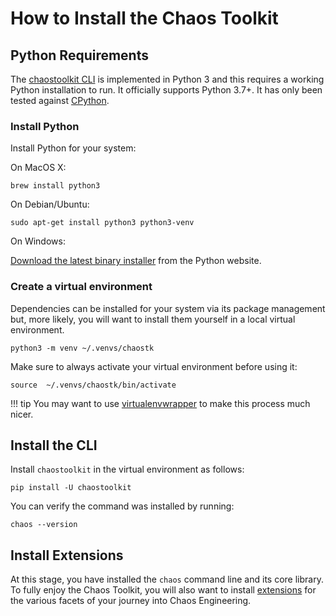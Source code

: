 # How to Install the Chaos Toolkit

<div style="margin: 0 auto; text-align: center;"><script src="https://asciinema.org/a/DoiUo45zZLvISEvnlfeh2Gjlb.js" id="asciicast-DoiUo45zZLvISEvnlfeh2Gjlb" async></script></div>

## Python Requirements

The [chaostoolkit CLI][cli] is implemented in Python 3 and this requires a
working Python installation to run. It officially supports Python 3.7+. It has
only been tested against [CPython][python].

[cli]: https://github.com/chaostoolkit/chaostoolkit
[python]: https://www.python.org/

### Install Python

Install Python for your system:

On MacOS X:

```
brew install python3
```

On Debian/Ubuntu:

```
sudo apt-get install python3 python3-venv
```

On Windows:

[Download the latest binary installer][pywin] from the Python website.

[pywin]: https://www.python.org/downloads/windows/

### Create a virtual environment

Dependencies can be installed for your system via its package management but,
more likely, you will want to install them yourself in a local virtual
environment.

```
python3 -m venv ~/.venvs/chaostk
```

Make sure to always activate your virtual environment before using it:

```
source  ~/.venvs/chaostk/bin/activate
```

!!! tip
    You may want to use [virtualenvwrapper][] to make this process much nicer.

[virtualenvwrapper]: https://virtualenvwrapper.readthedocs.io/en/latest/

## Install the CLI

Install `chaostoolkit` in the virtual environment as follows:

```
pip install -U chaostoolkit
```

You can verify the command was installed by running:

```
chaos --version
```

## Install Extensions

At this stage, you have installed the `chaos` command line and its core
library. To fully enjoy the Chaos Toolkit, you will also want to install
[extensions][ext] for the various facets of your journey into Chaos Engineering.

[ext]: https://github.com/search?utf8=%E2%9C%93&q=topic%3Achaostoolkit-extension&type=Repositories